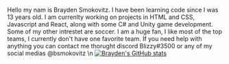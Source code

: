 Hello my nam is Brayden Smokovitz. I have been learning code since I was 13 years old. I am currenlty working on projects in HTML and CSS, Javascript and React, along with some C# and Unity game development. Some of my other intrestet are soccer. I am a huge fan, I like most of the top teams, I currently don't have one favorite team. If you need help with anything you can contact me thorught discord Blizzy#3500 or any of my social medias @bsmokovitz
\n
[![Brayden's GitHub stats](https://github-readme-stats.vercel.app/api?username=bsmokovitz)](https://github.com/anuraghazra/github-readme-stats)
